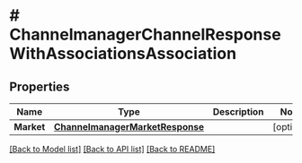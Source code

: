 # # ChannelmanagerChannelResponseWithAssociationsAssociation


## Properties 


Name | Type | Description | Notes
------------ | ------------- | ------------- | -------------
**Market**| [**ChannelmanagerMarketResponse**](ChannelmanagerMarketResponse.md) |   | [optional]


[[Back to Model list]](../../README.md#models) [[Back to API list]](../../README.md#endpoints) [[Back to README]](../../README.md)


